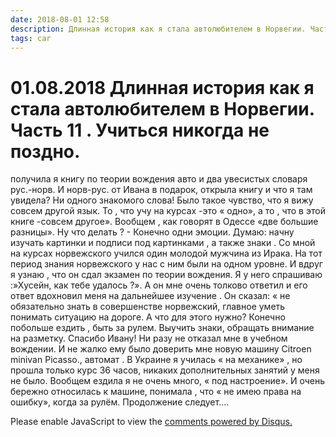 ```yaml
---
date: 2018-08-01 12:58
description: Длинная история как я стала автолюбителем в Норвегии. Часть 11 . Учиться никогда не поздно.
tags: car
---
```

# 01.08.2018 Длинная история как я стала автолюбителем в Норвегии. Часть 11 . Учиться никогда не поздно.

получила я книгу по теории вождения авто и два  увесистых словаря  рус.-норв. И норв-рус.  от Ивана в подарок, открыла книгу  и что я там увидела? Ни одного знакомого слова! Было такое чувство, что я вижу совсем другой язык. То , что учу на курсах -это « одно», а то , что в этой книге -совсем другое». Вообщем , как говорят в Одессе «две большие разницы». Ну что делать ?  -  Конечно одни эмоции. Думаю: начну изучать картинки и подписи под картинками , а также знаки .  Со мной на курсах норвежского учился один молодой мужчина из Ирака. На тот период знания норвежского у нас с ним были на одном уровне. И вдруг я узнаю , что он сдал экзамен по теории вождения. Я у него спрашиваю :»Хусейн, как тебе удалось ?». А он мне очень толково ответил и его ответ  вдохновил меня на дальнейшее изучение . Он сказал: « не обязательно знать в совершенстве норвежский, главное уметь понимать  ситуацию на дороге. А что для этого нужно? Конечно побольше ездить , быть за рулем. Выучить знаки, обращать внимание на разметку. Спасибо Ивану! Ни разу не отказал мне в учебном вождении.  И не жалко ему было доверить мне новую машину  Citroen minivan Picasso., автомат . В Украине я училась « на механике» , но прошла только курс 36 часов, никаких дополнительных занятий у меня не было.   Вообщем ездила я не очень много, « под настроение». И очень бережно относилась к машине, понимала , что  « не имею права на ошибку», когда за рулём.                               Продолжение следует....

<div id="disqus_thread"></div>
<script>
    /**
    *  RECOMMENDED CONFIGURATION VARIABLES: EDIT AND UNCOMMENT THE SECTION BELOW TO INSERT DYNAMIC VALUES FROM YOUR PLATFORM OR CMS.
    *  LEARN WHY DEFINING THESE VARIABLES IS IMPORTANT: https://disqus.com/admin/universalcode/#configuration-variables    */
    /*
    var disqus_config = function () {
    this.page.url = PAGE_URL;  // Replace PAGE_URL with your page's canonical URL variable
    this.page.identifier = PAGE_IDENTIFIER; // Replace PAGE_IDENTIFIER with your page's unique identifier variable
    };
    */
    (function() { // DON'T EDIT BELOW THIS LINE
    var d = document, s = d.createElement('script');
    s.src = 'https://irina-blog-1.disqus.com/embed.js';
    s.setAttribute('data-timestamp', +new Date());
    (d.head || d.body).appendChild(s);
    })();
</script>
<noscript>Please enable JavaScript to view the <a href="https://disqus.com/?ref_noscript">comments powered by Disqus.</a></noscript>
